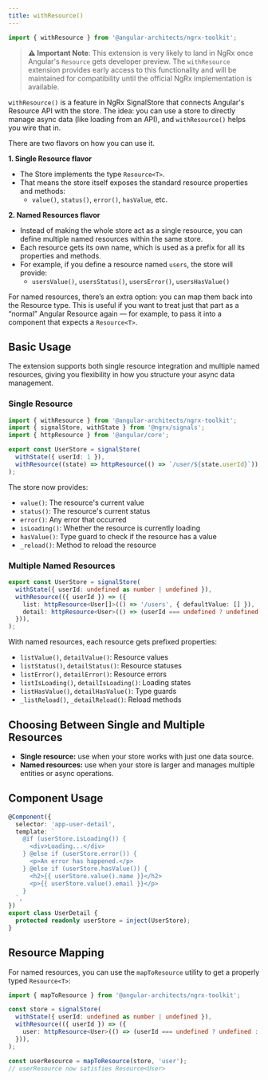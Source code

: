 ```yaml
---
title: withResource()
---
```


```typescript
import { withResource } from '@angular-architects/ngrx-toolkit';
```

> **⚠️ Important Note**: This extension is very likely to land in NgRx once Angular's `Resource` gets developer preview. The `withResource` extension provides early access to this functionality and will be maintained for compatibility until the official NgRx implementation is available.

`withResource()` is a feature in NgRx SignalStore that connects Angular's Resource API with the store.
The idea: you can use a store to directly manage async data (like loading from an API), and `withResource()` helps you wire that in.

There are two flavors on how you can use it.

**1. Single Resource flavor**

- The Store implements the type `Resource<T>`.
- That means the store itself exposes the standard resource properties and methods:
  - `value()`, `status()`, `error()`, `hasValue`, etc.

**2. Named Resources flavor**

- Instead of making the whole store act as a single resource, you can define multiple named resources within the same store.
- Each resource gets its own name, which is used as a prefix for all its properties and methods.
- For example, if you define a resource named `users`, the store will provide:
  - `usersValue()`, `usersStatus()`, `usersError()`, `usersHasValue()`

For named resources, there’s an extra option: you can map them back into the Resource type.
This is useful if you want to treat just that part as a “normal” Angular Resource again — for example, to pass it into a component that expects a `Resource<T>`.

## Basic Usage

The extension supports both single resource integration and multiple named resources, giving you flexibility in how you structure your async data management.

### Single Resource

```typescript
import { withResource } from '@angular-architects/ngrx-toolkit';
import { signalStore, withState } from '@ngrx/signals';
import { httpResource } from '@angular/core';

export const UserStore = signalStore(
  withState({ userId: 1 }),
  withResource((state) => httpResource(() => `/user/${state.userId}`)),
);
```

The store now provides:

- `value()`: The resource's current value
- `status()`: The resource's current status
- `error()`: Any error that occurred
- `isLoading()`: Whether the resource is currently loading
- `hasValue()`: Type guard to check if the resource has a value
- `_reload()`: Method to reload the resource

### Multiple Named Resources

```typescript
export const UserStore = signalStore(
  withState({ userId: undefined as number | undefined }),
  withResource(({ userId }) => ({
    list: httpResource<User[]>(() => '/users', { defaultValue: [] }),
    detail: httpResource<User>(() => (userId === undefined ? undefined : `/user/${userId}`)),
  })),
);
```

With named resources, each resource gets prefixed properties:

- `listValue()`, `detailValue()`: Resource values
- `listStatus()`, `detailStatus()`: Resource statuses
- `listError()`, `detailError()`: Resource errors
- `listIsLoading()`, `detailIsLoading()`: Loading states
- `listHasValue()`, `detailHasValue()`: Type guards
- `_listReload()`, `_detailReload()`: Reload methods

## Choosing Between Single and Multiple Resources

- **Single resource:** use when your store works with just one data source.
- **Named resources:** use when your store is larger and manages multiple entities or async operations.

## Component Usage

```typescript
@Component({
  selector: 'app-user-detail',
  template: `
    @if (userStore.isLoading()) {
      <div>Loading...</div>
    } @else if (userStore.error()) {
      <p>An error has happened.</p>
    } @else if (userStore.hasValue()) {
      <h2>{{ userStore.value().name }}</h2>
      <p>{{ userStore.value().email }}</p>
    }
  `,
})
export class UserDetail {
  protected readonly userStore = inject(UserStore);
}
```

## Resource Mapping

For named resources, you can use the `mapToResource` utility to get a properly typed `Resource<T>`:

```typescript
import { mapToResource } from '@angular-architects/ngrx-toolkit';

const store = signalStore(
  withState({ userId: undefined as number | undefined }),
  withResource(({ userId }) => ({
    user: httpResource<User>(() => (userId === undefined ? undefined : `/users/${userId}`)),
  })),
);

const userResource = mapToResource(store, 'user');
// userResource now satisfies Resource<User>
```
